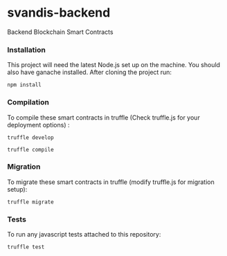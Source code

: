 # svandis-backend
Backend Blockchain Smart Contracts

### Installation

This project will need the latest Node.js set up on the machine. You should also have ganache installed. After cloning the project run:

  `npm install`

### Compilation

To compile these smart contracts in truffle (Check truffle.js for your deployment options) :

  `truffle develop`

  `truffle compile`

### Migration

To migrate these smart contracts in truffle (modify truffle.js for migration setup):

  `truffle migrate`


### Tests

To run any javascript tests attached to this repository: 

  `truffle test`



